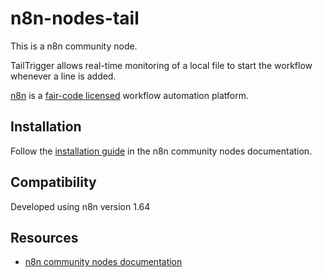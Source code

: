 # n8n-nodes-tail

This is a n8n community node.

TailTrigger allows real-time monitoring of a local file to start the workflow whenever a line is added.

[n8n](https://n8n.io/) is a [fair-code licensed](https://docs.n8n.io/reference/license/) workflow automation platform.

## Installation

Follow the [installation guide](https://docs.n8n.io/integrations/community-nodes/installation/) in the n8n community nodes documentation.

## Compatibility

Developed using n8n version 1.64

## Resources

* [n8n community nodes documentation](https://docs.n8n.io/integrations/community-nodes/)


